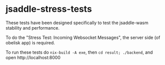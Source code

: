 # jsaddle-stress-tests

These tests have been designed specifically to test the jsaddle-wasm stability and performance.

To do the "Stress Test: Incoming Websocket Messages", the server side (of obelisk app) is required.

To run these tests do `nix-build -A exe`, then `cd result; ./backend`, and open http://localhost:8000
